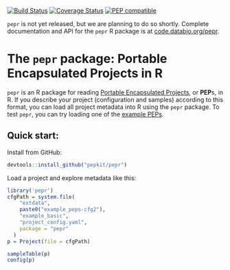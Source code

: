 
[![Build Status](https://travis-ci.org/pepkit/pepr.svg?branch=master)](https://travis-ci.org/pepkit/pepr)
[![Coverage Status](https://coveralls.io/repos/github/pepkit/pepr/badge.svg?branch=dev)](https://coveralls.io/github/pepkit/pepr?branch=dev&service=github)
[![PEP compatible](http://pepkit.github.io/img/PEP-compatible-green.svg)](http://pepkit.github.io)

`pepr` is not yet released, but we are planning to do so shortly. Complete documentation and API for the `pepr` R package is at [code.databio.org/pepr](http://code.databio.org/pepr/).

# The `pepr` package: Portable Encapsulated Projects in R

`pepr` is an R package for reading [Portable Encapsulated Projects](https://pepkit.github.io/), or **PEP**s, in R. If you describe your project (configuration and samples) according to this format, you can load all project metadata into R using the `pepr` package. To test `pepr`, you can try loading one of the [example PEPs](https://pepkit.github.io/docs/example_PEPs/).


## Quick start:

Install from GitHub:

```R
devtools::install_github("pepkit/pepr")
```

Load a project and explore metadata like this:

```R
library('pepr')
cfgPath = system.file(
    "extdata",
    paste0("example_peps-cfg2"),
    "example_basic",
    "project_config.yaml",
    package = "pepr"
  )
p = Project(file = cfgPath)

sampleTable(p)
config(p)
```
